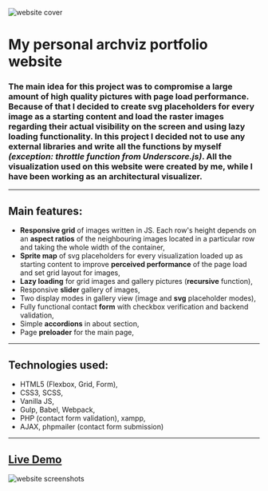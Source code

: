 ![website cover](assets/img/cover.jpg)

# My personal archviz portfolio website

### The main idea for this project was to __compromise a large__ amount of high quality pictures with __page load performance__. Because of that I decided to create svg placeholders for every image as a starting content and load the raster images regarding their actual visibility on the screen and using __lazy loading__ functionality. In this project I decided __not to use any external libraries__ and write all the functions by myself _(exception: throttle function from Underscore.js)_. All the visualization used on this website were created by me, while I have been working as an architectural visualizer.
---
## Main features:
* __Responsive grid__ of images written in JS. Each row's height depends on an __aspect ratios__ of the neighbouring images located in a particular row and taking the whole width of the container,
* __Sprite map__ of svg placeholders for every visualization loaded up as starting content to improve __perceived performance__ of the page load and set grid layout for images,
* __Lazy loading__ for grid images and gallery pictures (__recursive__ function),
* Responsive __slider__ gallery of images,
* Two display modes in gallery view (image and __svg__ placeholder modes),
* Fully functional contact __form__ with checkbox verification and backend validation,
* Simple __accordions__ in about section,
* Page __preloader__ for the main page,
---
## Technologies used:
* HTML5 (Flexbox, Grid, Form),
* CSS3, SCSS,
* Vanilla JS,
* Gulp, Babel, Webpack,
* PHP (contact form validation), xampp,
* AJAX, phpmailer (contact form submission)
---
[Live Demo](https://jakubchojna.pl/)
---
![website screenshots](assets/img/markdown.JPG)